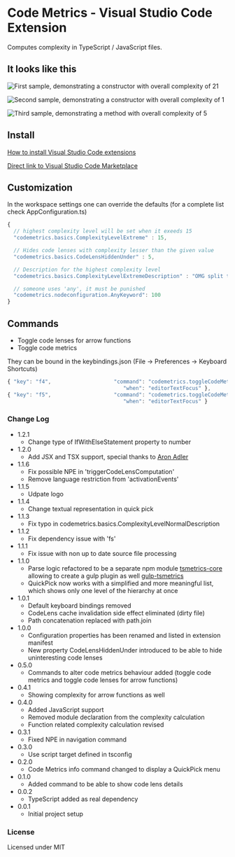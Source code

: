 # Code Metrics - Visual Studio Code Extension

Computes complexity in TypeScript / JavaScript files.

## It looks like this

![First sample, demonstrating a constructor with overall complexity of 21](https://raw.githubusercontent.com/kisstkondoros/codemetrics/master/images/Sample1.png)

![Second sample, demonstrating a constructor with overall complexity of 1](https://raw.githubusercontent.com/kisstkondoros/codemetrics/master/images/Sample2.png)

![Third sample, demonstrating a method with overall complexity of 5](https://raw.githubusercontent.com/kisstkondoros/codemetrics/master/images/Sample3.png)

## Install

[How to install Visual Studio Code extensions](https://code.visualstudio.com/docs/editor/extension-gallery)

[Direct link to Visual Studio Code Marketplace](https://marketplace.visualstudio.com/items?itemName=kisstkondoros.vscode-codemetrics)

## Customization
In the workspace settings one can override the defaults
(for a complete list check AppConfiguration.ts)
```javascript
{
  // highest complexity level will be set when it exeeds 15
  "codemetrics.basics.ComplexityLevelExtreme" : 15,

  // Hides code lenses with complexity lesser than the given value
  "codemetrics.basics.CodeLensHiddenUnder" : 5,

  // Description for the highest complexity level
  "codemetrics.basics.ComplexityLevelExtremeDescription" : "OMG split this up!",

  // someone uses 'any', it must be punished
  "codemetrics.nodeconfiguration.AnyKeyword": 100
}
```

## Commands
- Toggle code lenses for arrow functions
- Toggle code metrics

They can be bound in the keybindings.json (File -> Preferences -> Keyboard Shortcuts)
```javascript
{ "key": "f4",                    "command": "codemetrics.toggleCodeMetricsForArrowFunctions",
                                     "when": "editorTextFocus" },
{ "key": "f5",                    "command": "codemetrics.toggleCodeMetricsDisplayed",
                                     "when": "editorTextFocus" }
```

### Change Log
- 1.2.1
  - Change type of IfWithElseStatement property to number
- 1.2.0
  - Add JSX and TSX support, special thanks to [Aron Adler](https://github.com/Arrow7000)
- 1.1.6
  - Fix possible NPE in 'triggerCodeLensComputation'
  - Remove language restriction from 'activationEvents'
- 1.1.5
  - Udpate logo
- 1.1.4
  - Change textual representation in quick pick
- 1.1.3
  - Fix typo in codemetrics.basics.ComplexityLevelNormalDescription
- 1.1.2
  - Fix dependency issue with 'fs'
- 1.1.1
  - Fix issue with non up to date source file processing
- 1.1.0
  - Parse logic refactored to be a separate npm module [tsmetrics-core](https://www.npmjs.com/package/tsmetrics-core) allowing to create a gulp plugin as well [gulp-tsmetrics](https://www.npmjs.com/package/gulp-tsmetrics)
  - QuickPick now works with a simplified and more meaningful list, which shows only one level of the hierarchy at once
- 1.0.1
  - Default keyboard bindings removed
  - CodeLens cache invalidation side effect eliminated (dirty file)
  - Path concatenation replaced with path.join
- 1.0.0
  - Configuration properties has been renamed and listed in extension manifest
  - New property CodeLensHiddenUnder introduced to be able to hide uninteresting code lenses
- 0.5.0
  - Commands to alter code metrics behaviour added (toggle code metrics and toggle code lenses for arrow functions)
- 0.4.1
  - Showing complexity for arrow functions as well
- 0.4.0
  - Added JavaScript support
  - Removed module declaration from the complexity calculation
  - Function related complexity calculation revised
- 0.3.1
  - Fixed NPE in navigation command
- 0.3.0
  - Use script target defined in tsconfig
- 0.2.0
  - Code Metrics info command changed to display a QuickPick menu
- 0.1.0
  - Added command to be able to show code lens details
- 0.0.2
  - TypeScript added as real dependency
- 0.0.1
  - Initial project setup

### License

Licensed under MIT
